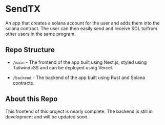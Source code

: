 # SendTX

An app that creates a solana account for the user and adds them into the solana contract. The user can then easily send and receive SOL to/from other users in the same program. 

## Repo Structure

- `/main` - The frontend of the app built using Next.js, styled using TailwindcSS and can be deployed using Vercel.

- `/backend` - The backend of the app built using Rust and Solana contracts. 

## About this Repo

This frontend of this project is nearly complete. The backend is still in development and will be updated soon.